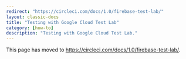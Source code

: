 ```yaml
---
redirect: "https://circleci.com/docs/1.0/firebase-test-lab/"
layout: classic-docs
title: "Testing with Google Cloud Test Lab"
category: [how-to]
description: "Testing with Google Cloud Test Lab."
---
```


This page has moved to <https://circleci.com/docs/1.0/firebase-test-lab/>.

